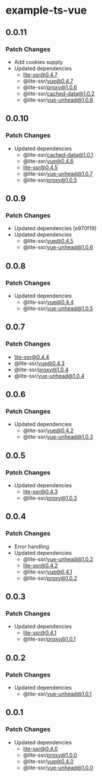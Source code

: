 # example-ts-vue

## 0.0.11

### Patch Changes

- Add cookies supply
- Updated dependencies
  - lite-ssr@0.4.7
  - @lite-ssr/vue@0.4.7
  - @lite-ssr/proxy@1.0.6
  - @lite-ssr/cached-data@1.0.2
  - @lite-ssr/vue-unhead@1.0.8

## 0.0.10

### Patch Changes

- Updated dependencies
  - @lite-ssr/cached-data@1.0.1
  - @lite-ssr/vue@0.4.6
  - lite-ssr@0.4.5
  - @lite-ssr/vue-unhead@1.0.7
  - @lite-ssr/proxy@1.0.5

## 0.0.9

### Patch Changes

- Updated dependencies [e970f19]
- Updated dependencies
  - @lite-ssr/vue@0.4.5
  - @lite-ssr/vue-unhead@1.0.6

## 0.0.8

### Patch Changes

- Updated dependencies
  - @lite-ssr/vue@0.4.4
  - @lite-ssr/vue-unhead@1.0.5

## 0.0.7

### Patch Changes

- lite-ssr@0.4.4
- @lite-ssr/vue@0.4.3
- @lite-ssr/proxy@1.0.4
- @lite-ssr/vue-unhead@1.0.4

## 0.0.6

### Patch Changes

- Updated dependencies
  - @lite-ssr/vue@0.4.2
  - @lite-ssr/vue-unhead@1.0.3

## 0.0.5

### Patch Changes

- Updated dependencies
  - lite-ssr@0.4.3
  - @lite-ssr/proxy@1.0.3

## 0.0.4

### Patch Changes

- Error handling
- Updated dependencies
  - @lite-ssr/vue-unhead@1.0.2
  - lite-ssr@0.4.2
  - @lite-ssr/vue@0.4.1
  - @lite-ssr/proxy@1.0.2

## 0.0.3

### Patch Changes

- Updated dependencies
  - lite-ssr@0.4.1
  - @lite-ssr/proxy@1.0.1

## 0.0.2

### Patch Changes

- Updated dependencies
  - @lite-ssr/vue-unhead@1.0.1

## 0.0.1

### Patch Changes

- Updated dependencies
  - lite-ssr@0.4.0
  - @lite-ssr/proxy@1.0.0
  - @lite-ssr/vue@0.4.0
  - @lite-ssr/vue-unhead@1.0.0

